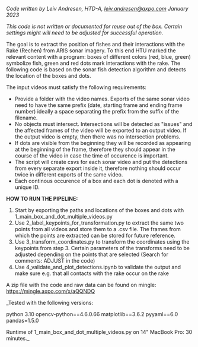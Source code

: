 _Code written by Leiv Andresen, HTD-A, leiv.andresen@axpo.com
January 2023_

_This code is not written or documented for reuse out of the box. Certain settings might will need to be adjusted for successful operation._

The goal is to extract the position of fishes and their interactions with the Rake (Rechen) from ARIS sonar imagery.
To this end HTU marked the relevant content with a program: boxes of different colors (red, blue, green) symbolize fish, green and red dots mark interactions with the rake.
The following code is based on the sonar fish detection algorithm and detects the location of the boxes and dots. 

The input videos must satisfy the following requirements:

- Provide a folder with the video names. Exports of the same sonar video need to have the same prefix
    (date, starting frame and ending frame number) ideally a space separating the prefix from the suffix of the filename.
- No objects must intersect. Intersections will be detected as "issues" and the affected frames
    of the video will be exported to an output video. If the output video is empty,
    then there was no intersection problems.
- If dots are visible from the beginning they will be recorded as appearing at the beginning of the frame,
    therefore they should appear in the course of the video in case the time of occurence is important.
- The script will create csvs for each sonar video and put the detections from every separate export inside it,
    therefore nothing should occur twice in different exports of the same video.
- Each continous occurence of a box and each dot is denoted with a unique ID.

**HOW TO RUN THE PIPELINE:**

1. Start by exporting the paths and locations of the boxes and dots with 1_main_box_and_dot_multiple_videos.py
2. Use 2_label_keypoints_for_transformation.py to extract the same two points from all videos and store them to a .csv file. The frames from which the points are extracted can be stored for future reference.
3. Use 3_transform_coordinates.py to transform the coordinates using the keypoints from step 3. Certain parameters of the transforms need to be adjusted depending on the points that are selected (Search for comments: ADJUST in the code)
4. Use 4_validate_and_plot_detections.ipynb to validate the output and make sure e.g. that all contacts with the rake occur on the rake

A zip file with the code and raw data can be found on mingle: https://mingle.axpo.com/x/aQQNDQ 

_Tested with the following versions: 

python 3.10
opencv-python==4.6.0.66
matplotlib==3.6.2
pyyaml==6.0
pandas=1.5.0

Runtime of 1_main_box_and_dot_multiple_videos.py on 14" MacBook Pro: 30 minutes._